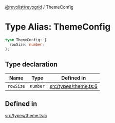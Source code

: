 [@revolist/revogrid](README.md) / ThemeConfig

# Type Alias: ThemeConfig

```ts
type ThemeConfig: {
  rowSize: number;
};
```

## Type declaration

| Name | Type | Defined in |
| ------ | ------ | ------ |
| `rowSize` | `number` | [src/types/theme.ts:6](https://github.com/revolist/revogrid/blob/339b58d64f0e4822db63d040318421d77ef85671/src/types/theme.ts#L6) |

## Defined in

[src/types/theme.ts:5](https://github.com/revolist/revogrid/blob/339b58d64f0e4822db63d040318421d77ef85671/src/types/theme.ts#L5)
